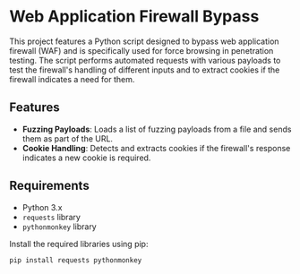 # Web Application Firewall Bypass

This project features a Python script designed to bypass web application firewall (WAF) and is specifically used for force browsing in penetration testing. The script performs automated requests with various payloads to test the firewall's handling of different inputs and to extract cookies if the firewall indicates a need for them.

## Features

- **Fuzzing Payloads**: Loads a list of fuzzing payloads from a file and sends them as part of the URL.
- **Cookie Handling**: Detects and extracts cookies if the firewall's response indicates a new cookie is required.

## Requirements

- Python 3.x
- `requests` library
- `pythonmonkey` library

Install the required libraries using pip:

```bash
pip install requests pythonmonkey
```
